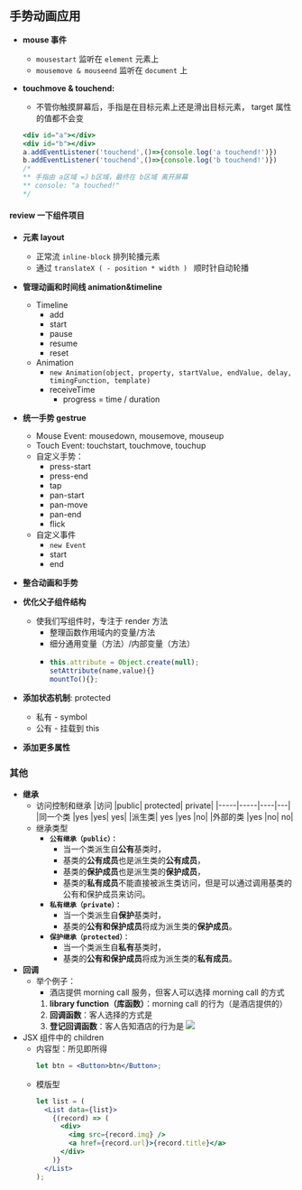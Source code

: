 ## 手势动画应用

- **mouse 事件**
  - `mousestart` 监听在 `element` 元素上
  - `mousemove & mouseend` 监听在 `document` 上
- **touchmove & touchend:**

  - 不管你触摸屏幕后，手指是在目标元素上还是滑出目标元素， target 属性的值都不会变

  ```jsx
  <div id="a"></div>
  <div id="b"></div>
  a.addEventListener('touchend',()=>{console.log('a touchend!')})
  b.addEventListener('touchend',()=>{console.log('b touchend!')})
  /*
  ** 手指由 a区域 =》b区域，最终在 b区域 离开屏幕
  ** console: "a touched!"
  */
  ```

#### review 一下组件项目

- **元素 layout**
  - 正常流 `inline-block` 排列轮播元素
  - 通过 `translateX ( - position * width ) ` 顺时针自动轮播
- **管理动画和时间线 animation&timeline**
  - Timeline
    - add
    - start
    - pause
    - resume
    - reset
  - Animation
    - `new Animation(object, property, startValue, endValue, delay, timingFunction, template)`
    - receiveTime
      - progress = time / duration
- **统一手势 gestrue**
  - Mouse Event: mousedown, mousemove, mouseup
  - Touch Event: touchstart, touchmove, touchup
  - 自定义手势：
    - press-start
    - press-end
    - tap
    - pan-start
    - pan-move
    - pan-end
    - flick
  - 自定义事件
    - `new Event`
    - start
    - end
- **整合动画和手势**
- **优化父子组件结构**

  - 使我们写组件时，专注于 render 方法
    - 整理函数作用域内的变量/方法
    - 细分通用变量（方法）/内部变量（方法）
    - ```js
      this.attribute = Object.create(null);
      setAttribute(name,value){}
      mountTo(){};
      ```

- **添加状态机制**: protected
  - 私有 - symbol
  - 公有 - 挂载到 this
- **添加更多属性**

### 其他

- **继承**
  - 访问控制和继承
    |访问 |public| protected| private|
    |-----|-----|----|---|
    |同一个类 |yes |yes| yes|
    |派生类| yes |yes |no|
    |外部的类 |yes |no| no|
  - 继承类型
    - **`公有继承（public）：`**
      - 当一个类派生自**公有**基类时，
      - 基类的**公有成员**也是派生类的**公有成员**，
      - 基类的**保护成员**也是派生类的**保护成员**，
      - 基类的**私有成员**不能直接被派生类访问，但是可以通过调用基类的公有和保护成员来访问。
    - **`私有继承（private）：`**
      - 当一个类派生自**保护**基类时，
      - 基类的**公有和保护成员**将成为派生类的**保护成员**。
    - **`保护继承（protected）：`**
      - 当一个类派生自**私有**基类时，
      - 基类的**公有和保护成员**将成为派生类的**私有成员**。
- **回调**
  - 举个例子：
    - 酒店提供 morning call 服务，但客人可以选择 morning call 的方式
    1. **library function（库函数）**：morning call 的行为（是酒店提供的）
    2. **回调函数**：客人选择的方式是
    3. **登记回调函数**：客人告知酒店的行为是
       ![](https://pic3.zhimg.com/80/0ef3106510e2e1630eb49744362999f8_1440w.jpg?source=1940ef5c)
- JSX 组件中的 children
  - 内容型：所见即所得
    ```jsx
    let btn = <Button>btn</Button>;
    ```
  - 模版型
    ```jsx
    let list = (
      <List data={list}>
        {(record) => (
          <div>
            <img src={record.img} />
            <a href={record.url}>{record.title}</a>
          </div>
        )}
      </List>
    );
    ```

